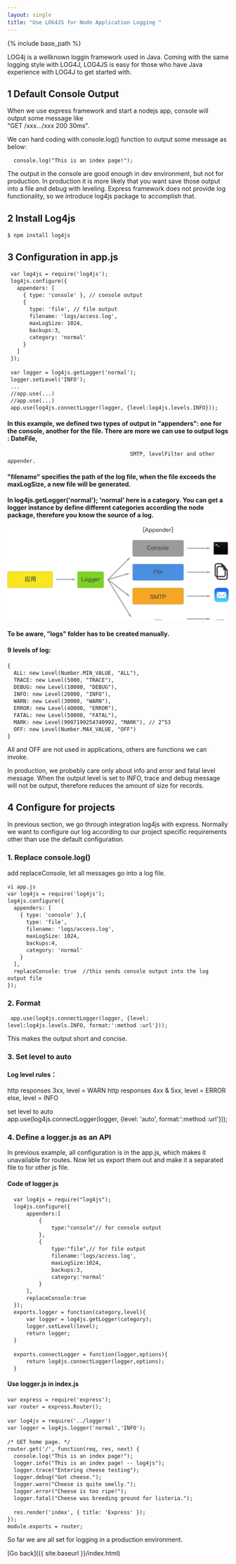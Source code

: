 ```yaml
---
layout: single
title: "Use LOG4JS for Node Application Logging "
---
```

{% include base_path %}

LOG4j is a wellknown loggin framework used in Java. Coming with the same logging style with LOG4J, LOG4JS is easy for those who have Java experience with LOG4J to get started with.   

## 1 Default Console Output
When we use express framework and start a nodejs app, console will output some message like   
    "GET /xxx.../xxx 200 30ms".  
    
We can hard coding with console.log() function to output some message as below:   
 
      console.log("This is an index page!");   
    
The output in the console are good enough in dev environment, but not for production. In production it is more likely that you want save those output into a file and debug with leveling. Express framework does not provide 
 log functionality, so we introduce log4js package to accomplish that.
 
## 2 Install Log4js
    $ npm install log4js  
    
 
## 3 Configuration in app.js
     var log4js = require('log4js');
     log4js.configure({
       appenders: [
         { type: 'console' }, // console output
         {
           type: 'file', // file output
           filename: 'logs/access.log', 
           maxLogSize: 1024,
           backups:3,
           category: 'normal' 
         }
       ]
     });
     
     var logger = log4js.getLogger('normal');
     logger.setLevel('INFO');
     ...
     //app.use(...)
     //app.use(...)
     app.use(log4js.connectLogger(logger, {level:log4js.levels.INFO}));
     
#### In this example, we defined two types of output in "appenders": one for the console, another for the file. There are more we can use to output logs : DateFile, 
                                           SMTP, levelFilter and other appender.
                                           
                                           
#### "filename" specifies the path of the log file, when the file exceeds the maxLogSize, a new file will be generated.  

#### In log4js.getLogger('normal'); 'normal' here is a category. You can get a logger instance by define different categories according the node package, therefore you know the source of a log.
![image](/images/appender.jpg) 
 
  
#### To be aware, ”logs" folder has to be created manually. 

#### 9 levels of log: 
    {
      ALL: new Level(Number.MIN_VALUE, "ALL"),
      TRACE: new Level(5000, "TRACE"),
      DEBUG: new Level(10000, "DEBUG"),
      INFO: new Level(20000, "INFO"),
      WARN: new Level(30000, "WARN"),
      ERROR: new Level(40000, "ERROR"),
      FATAL: new Level(50000, "FATAL"),
      MARK: new Level(9007199254740992, "MARK"), // 2^53
      OFF: new Level(Number.MAX_VALUE, "OFF")
    }
All and OFF are not used in applications, others are functions we can invoke.

In production, we probebly care only about info and error and fatal level message. When the output level is set to INFO, trace and debug message will not be output, therefore reduces the amount of size for records. 

## 4 Configure for projects
 In previous section, we go through integration log4js with express. Normally we want to configure our log according to our project specific requirements other than use the default configuration.
 
### 1. Replace console.log()
 add replaceConsole, let all messages go into a log file.  
 
    vi app.js
    var log4js = require('log4js');
    log4js.configure({
      appenders: [
        { type: 'console' },{
          type: 'file', 
          filename: 'logs/access.log', 
          maxLogSize: 1024,
          backups:4,
          category: 'normal' 
        }
      ],
      replaceConsole: true  //this sends console output into the log output file
    });
    
### 2. Format
     app.use(log4js.connectLogger(logger, {level: level:log4js.levels.INFO, format:':method :url'}));  
 This makes the output short and concise.
 
### 3. Set level to auto
 
#### Log level rules：
 http responses 3xx, level = WARN
 http responses 4xx & 5xx, level = ERROR
 else, level = INFO
  
 set level to auto   
     app.use(log4js.connectLogger(logger, {level: 'auto', format:':method :url'}));  
     
### 4. Define a logger.js as an API    
  In previous example, all configuration is in the app.js, which makes it unavailable for routes. Now let us export them out and make it a separated file to for other js file.
  
#### Code of logger.js  
      var log4js = require("log4js");
      log4js.configure({
          appenders:[
              {
                  type:"console"// for console output
              },
              {
                  type:"file",// for file output
                  filename:'logs/access.log', 
                  maxLogSize:1024,  
                  backups:3, 
                  category:'normal' 
              }
          ],
          replaceConsole:true    
      });
      exports.logger = function(category,level){
          var logger = log4js.getLogger(category);
          logger.setLevel(level);
          return logger;
      }
      
      exports.connectLogger = function(logger,options){
          return log4js.connectLogger(logger,options);
      }
  
 
#### Use logger.js in index.js  
 
    var express = require('express');
    var router = express.Router();
    
    var log4js = require('../logger')
    var logger = log4js.logger('normal','INFO');
    
    /* GET home page. */
    router.get('/', function(req, res, next) {
      console.log("This is an index page!");
      logger.info("This is an index page! -- log4js");
      logger.trace("Entering cheese testing");
      logger.debug("Got cheese.");
      logger.warn("Cheese is quite smelly.");
      logger.error("Cheese is too ripe!");
      logger.fatal("Cheese was breeding ground for listeria.");
    
      res.render('index', { title: 'Express' });
    });
    module.exports = router;

    
So far we are all set for logging in a production environment.


[Go back]({{ site.baseurl }}/index.html)